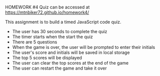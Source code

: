 HOMEWORK #4
Quiz can be accessed at https://mtnbiker72.github.io/homework4/

This assignment is to build a timed JavaScript code quiz. 

 * The user has 30 seconds to complete the quiz
 * The timer starts when the start the quiz
 * There are 5 questions
 * When the game is over, the user will be prompted to enter their initials
 * The user's score and initials will be saved in local storage
 * The top 5 scores will be displayed
 * The user can clear the top scores at the end of the game
 * The user can restart the game and take it over
